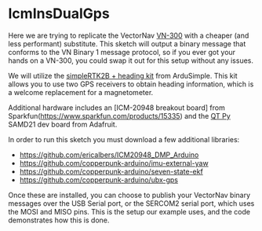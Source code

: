 # IcmInsDualGps

Here we are trying to replicate the VectorNav [VN-300](https://www.vectornav.com/products/vn-300) with a cheaper (and less performant) substitute. This sketch will output a binary message that conforms to the VN Binary 1 message protocol, so if you ever got your hands on a VN-300, you could swap it out for this setup without any issues.<br>

We will utilize the [simpleRTK2B + heading kit](https://www.ardusimple.com/product/simplertk2b-heading-basic-starter-kit-ip67/) from ArduSimple. This kit allows you to use two GPS receivers to obtain heading information, which is a welcome replacement for a magnetometer.

Additional hardware includes an [ICM-20948 breakout board] from Sparkfun(https://www.sparkfun.com/products/15335) and the [QT Py](https://www.adafruit.com/product/4600) SAMD21 dev board from Adafruit.

In order to run this sketch you must download a few additional libraries:
*   https://github.com/ericalbers/ICM20948_DMP_Arduino
*   https://github.com/copperpunk-arduino/imu-external-yaw
*   https://github.com/copperpunk-arduino/seven-state-ekf
*   https://github.com/copperpunk-arduino/ubx-gps

Once these are installed, you can choose to publish your VectorNav binary messages over the USB Serial port, or the SERCOM2 serial port, which uses the MOSI and MISO pins. This is the setup our example uses, and the code demonstrates how this is done.